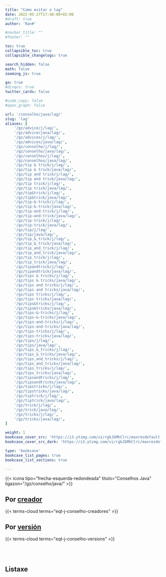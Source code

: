 ```yaml
---
title: "Como evitar o lag"
date: 2022-05-27T17:48:00+02:00
#draft: true
author: 'Ran#'

#navbar_title: ""
#footer: ""

toc: true
collapsible_toc: true
collapsible_changelogs: true

search_hidden: false
math: false
zooming_js: true

ga: true
#disqus: true
twitter_cards: false

#code_copy: false
#open_graph: false

url: '/conselho/java/lag/'
slug: 'lag'
aliases: [
    '/gz/advice/j/lag/',
    '/gz/advice/java/lag/',
    '/gz/advices/j/lag/',
    '/gz/advices/java/lag/',
    '/gz/conselho/j/lag/',
    '/gz/conselho/java/lag/',
    '/gz/conselhos/j/lag/',
    '/gz/conselhos/java/lag/',
    '/gz/tip & trick/j/lag/',
    '/gz/tip & trick/java/lag/',
    '/gz/tip and trick/j/lag/',
    '/gz/tip and trick/java/lag/',
    '/gz/tip trick/j/lag/',
    '/gz/tip trick/java/lag/',
    '/gz/tip&trick/j/lag/',
    '/gz/tip&trick/java/lag/',
    '/gz/tip-&-trick/j/lag/',
    '/gz/tip-&-trick/java/lag/',
    '/gz/tip-and-trick/j/lag/',
    '/gz/tip-and-trick/java/lag/',
    '/gz/tip-trick/j/lag/',
    '/gz/tip-trick/java/lag/',
    '/gz/tip/j/lag/',
    '/gz/tip/java/lag/',
    '/gz/tip_&_trick/j/lag/',
    '/gz/tip_&_trick/java/lag/',
    '/gz/tip_and_trick/j/lag/',
    '/gz/tip_and_trick/java/lag/',
    '/gz/tip_trick/j/lag/',
    '/gz/tip_trick/java/lag/',
    '/gz/tipandtrick/j/lag/',
    '/gz/tipandtrick/java/lag/',
    '/gz/tips & tricks/j/lag/',
    '/gz/tips & tricks/java/lag/',
    '/gz/tips and tricks/j/lag/',
    '/gz/tips and tricks/java/lag/',
    '/gz/tips tricks/j/lag/',
    '/gz/tips tricks/java/lag/',
    '/gz/tips&tricks/j/lag/',
    '/gz/tips&tricks/java/lag/',
    '/gz/tips-&-tricks/j/lag/',
    '/gz/tips-&-tricks/java/lag/',
    '/gz/tips-and-tricks/j/lag/',
    '/gz/tips-and-tricks/java/lag/',
    '/gz/tips-tricks/j/lag/',
    '/gz/tips-tricks/java/lag/',
    '/gz/tips/j/lag/',
    '/gz/tips/java/lag/',
    '/gz/tips_&_tricks/j/lag/',
    '/gz/tips_&_tricks/java/lag/',
    '/gz/tips_and_tricks/j/lag/',
    '/gz/tips_and_tricks/java/lag/',
    '/gz/tips_tricks/j/lag/',
    '/gz/tips_tricks/java/lag/',
    '/gz/tipsandtricks/j/lag/',
    '/gz/tipsandtricks/java/lag/',
    '/gz/tipstricks/j/lag/',
    '/gz/tipstricks/java/lag/',
    '/gz/tiptrick/j/lag/',
    '/gz/tiptrick/java/lag/',
    '/gz/trick/j/lag/',
    '/gz/trick/java/lag/',
    '/gz/tricks/j/lag/',
    '/gz/tricks/java/lag/',
]

weight: 1
bookcase_cover_src: 'https://i3.ytimg.com/vi/rgkJGMhClrc/maxresdefault.jpg'
bookcase_cover_src_dark: 'https://i3.ytimg.com/vi/rgkJGMhClrc/maxresdefault.jpg'

type: 'bookcase'
bookcase_list_pages: true
bookcase_list_sections: true

---
```


{{< icona tipo="frecha-esquerda-redondeada" titulo="Conselhos Java" ligazon="/gz/conselho/java/" >}}

## Por [creador](/gz/eqt-j-conselho-creadores/)
{{< terms-cloud terms="eqt-j-conselho-creadores" >}}

## Por [versión](/gz/eqt-j-conselho-versions/)
{{< terms-cloud terms="eqt-j-conselho-versions" >}}

<br>
<br>

## Listaxe
